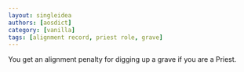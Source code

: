 ```yaml
---
layout: singleidea
authors: [aosdict]
category: [vanilla]
tags: [alignment record, priest role, grave]
---
```

You get an alignment penalty for digging up a grave if you are a Priest.
